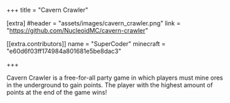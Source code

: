 +++
title = "Cavern Crawler"

[extra]
#header = "assets/images/cavern_crawler.png"
link = "https://github.com/NucleoidMC/cavern-crawler"

[[extra.contributors]]
name = "SuperCoder"
minecraft = "e60d6f03ff174984a801681e5be8dac3"

+++

Cavern Crawler is a free-for-all party game in which players must mine ores in the underground to gain points. The player with the highest amount of points at the end of the game wins! 
